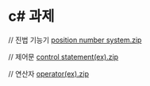 # c# 과제
// 진법 기능기 
[position number system.zip](https://github.com/user-attachments/files/22309162/position.number.system.zip)

// 제어문
[control statement(ex).zip](https://github.com/user-attachments/files/22309202/control.statement.ex.zip)

// 연산자
[operator(ex).zip](https://github.com/user-attachments/files/22309286/operator.ex.zip)
